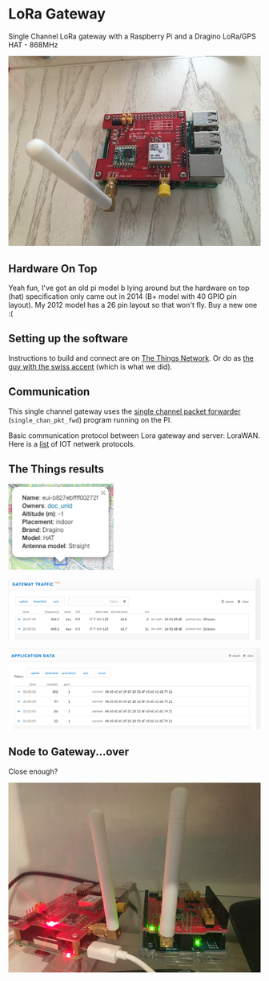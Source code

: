 # LoRa Gateway

Single Channel LoRa gateway with a Raspberry Pi and a Dragino LoRa/GPS HAT - 868MHz

![loragate](loragate.jpg)

## Hardware On Top

Yeah fun, I've got an old pi model b lying around but the hardware on top (hat) specification only came out in 2014 (B+ model with 40 GPIO pin layout). My 2012 model has a 26 pin layout so that won't fly. Buy a new one :(

## Setting up the software

Instructions to build and connect are on [The Things Network](https://www.thethingsnetwork.org/docs/gateways/start/build.html). Or do as [the guy with the swiss accent](https://www.youtube.com/watch?v=Ya-QlEaonLU) (which is what we did).

## Communication

This single channel gateway uses the [single channel packet forwarder](https://github.com/Lora-net/packet_forwarder) (`single_chan_pkt_fwd`) program running on the PI.

Basic communication protocol between Lora gateway and server: LoraWAN. Here is a [list](https://www.link-labs.com/blog/complete-list-iot-network-protocols) of IOT netwerk protocols.

## The Things results

![TTN Map](ttnmap.png)

![gateway traffic](gtraffic.png)

![application traffic](apptraffic.png)

## Node to Gateway...over

Close enough?

![gatenode](gatenode.png)